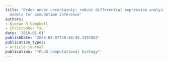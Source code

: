```yaml
---
title: 'Order under uncertainty: robust differential expression analysis using probabilistic
  models for pseudotime inference'
authors:
- Kieran R Campbell
- Christopher Yau
date: '2016-01-01'
publishDate: '2025-08-07T20:48:45.339788Z'
publication_types:
- article-journal
publication: '*PLoS computational biology*'
---
```

